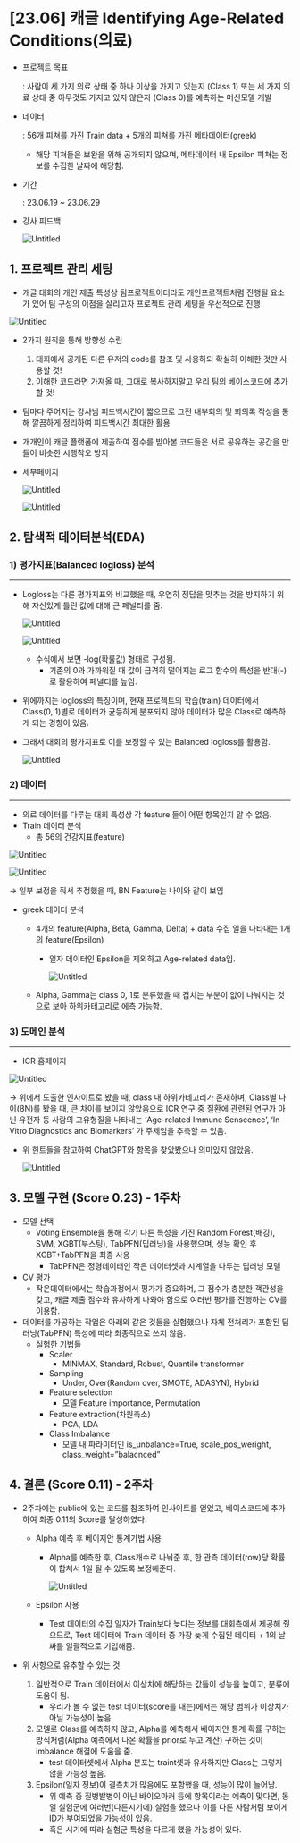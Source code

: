 # [23.06] 캐글 Identifying Age-Related Conditions(의료)

- 프로젝트 목표
    
    : 사람이 세 가지 의료 상태 중 하나 이상을 가지고 있는지 (Class 1) 또는 세 가지 의료 상태 중 아무것도 가지고 있지 않은지 (Class 0)를 예측하는 머신모델 개발
    

- 데이터
    
    : 56개 피쳐를 가진 Train data + 5개의 피쳐를 가진 메타데이터(greek)
    
    - 해당 피쳐들은 보완을 위해 공개되지 않으며, 메타데이터 내 Epsilon 피쳐는 정보를 수집한 날짜에 해당함.

- 기간
    
    : 23.06.19 ~ 23.06.29
    

- 강사 피드백
    
    ![Untitled](https://github.com/jun-suk/PJT_kaggle_icr/assets/73885257/2afbe9f3-06b7-4c01-8f13-72ab64d23ec7![image](https://github.com/jun-suk/PJT_kaggle_icr/assets/73885257/94970dc2-b175-42bd-9325-a0b520dd5349)
)
    

    

## 1.  프로젝트 관리 세팅

- 캐글 대회의 개인 제출 특성상 팀프로젝트이더라도 개인프로젝트처럼 진행될 요소가 있어 팀 구성의 이점을 살리고자 프로젝트 관리 세팅을 우선적으로 진행

![Untitled](https://github.com/jun-suk/PJT_kaggle_icr/assets/73885257/119065f3-f320-410e-936e-a2285580dc44![image](https://github.com/jun-suk/PJT_kaggle_icr/assets/73885257/3d198628-469b-44ab-9897-26ebfa23902e)
)

- 2가지 원칙을 통해 방향성 수립
    1. 대회에서 공개된 다른 유저의 code를 참조 및 사용하되 확실히 이해한 것만 사용할 것!
    2. 이해한 코드라면 가져올 때, 그대로 복사하지말고 우리 팀의 베이스코드에 추가할 것!
- 팀마다 주어지는 강사님 피드백시간이 짧으므로 그전 내부회의 및 회의록 작성을 통해 깔끔하게 정리하여 피드백시간 최대한 활용
- 개개인이 캐글 플랫폼에 제출하여 점수를 받아본 코드들은 서로 공유하는 공간을 만들어 비슷한 시행착오 방지
- 세부페이지
    
    ![Untitled](https://github.com/jun-suk/PJT_kaggle_icr/assets/73885257/10c323b8-c545-47f4-8b31-83a8a3e753c6![image](https://github.com/jun-suk/PJT_kaggle_icr/assets/73885257/60e72f05-2b31-4b4c-89b4-2211d0ebcc03)
)
    
    ![Untitled](https://github.com/jun-suk/PJT_kaggle_icr/assets/73885257/53ec2299-e716-4820-8a0a-b4ffac8eeea2![image](https://github.com/jun-suk/PJT_kaggle_icr/assets/73885257/7cc75e49-1450-4f35-a794-74c74be8bc3d)
)
    

## 2.  탐색적 데이터분석(EDA)

### 1) 평가지표(Balanced logloss) 분석

---

- Logloss는 다른 평가지표와 비교했을 때, 우연히 정답을 맞추는 것을 방지하기 위해 자신있게 틀린 값에 대해 큰 페널티를 줌.
    
    ![Untitled](https://github.com/jun-suk/PJT_kaggle_icr/assets/73885257/1ce74bdd-cc20-43e9-9de7-ecdb263dc81a![image](https://github.com/jun-suk/PJT_kaggle_icr/assets/73885257/4266726e-38fe-4b32-ba5c-a23fcb82a500)
)
    
    ![Untitled](https://github.com/jun-suk/PJT_kaggle_icr/assets/73885257/6dbad440-0e31-4693-9eb3-51cf5fb13f93![image](https://github.com/jun-suk/PJT_kaggle_icr/assets/73885257/03bc1469-a864-4a85-8a77-a151b4539c31)
)
    
    - 수식에서 보면 -log(확률값) 형태로 구성됨.
        - 기존의 0과 가까워질 때 값이 급격히 떨어지는 로그 함수의 특성을 반대(-)로 활용하여 페널티를 높임.
- 위에까지는 logloss의 특징이며, 현재 프로젝트의 학습(train) 데이터에서 Class(0, 1)별로 데이터가 균등하게 분포되지 않아 데이터가 많은 Class로 예측하게 되는 경향이 있음.
- 그래서 대회의 평가지표로 이를 보정할 수 있는 Balanced logloss를 활용함.
    
    ![Untitled](https://github.com/jun-suk/PJT_kaggle_icr/assets/73885257/b65e2249-fb0f-4ff1-b237-55a4df1ec0f8![image](https://github.com/jun-suk/PJT_kaggle_icr/assets/73885257/d3438b37-2d09-4e8a-aefc-bb2165c52c33)
)
    

### 2) 데이터

---

- 의료 데이터를 다루는 대회 특성상 각 feature 들이 어떤 항목인지 알 수 없음.
- Train 데이터 분석
    - 총 56의 건강지표(feature)

![Untitled](https://github.com/jun-suk/PJT_kaggle_icr/assets/73885257/23cfcb68-c509-4c10-abc3-b04b48e37b18![image](https://github.com/jun-suk/PJT_kaggle_icr/assets/73885257/096cbbc6-5c56-460a-9555-38ef45cb0aa2)
)

![Untitled](https://github.com/jun-suk/PJT_kaggle_icr/assets/73885257/31574c7a-![image](https://github.com/jun-suk/PJT_kaggle_icr/assets/73885257/4cc32220-41ba-4b24-9c1c-1e5300e9c512)
)

→ 일부 보정을 줘서 추정했을 때, BN Feature는 나이와 같이 보임

- greek 데이터 분석
    - 4개의 feature(Alpha, Beta, Gamma, Delta) + data 수집 일을 나타내는 1개의 feature(Epsilon)
        - 일자 데이터인 Epsilon을 제외하고 Age-related data임.
            
            ![Untitled](https://github.com/jun-suk/PJT_kaggle_icr/assets/73885257/e0d68160-4980-45d7-9d96-6983487da9ff![image](https://github.com/jun-suk/PJT_kaggle_icr/assets/73885257/a6632d82-ee0e-4046-b91b-fb17ca1299c1)
)
            
    - Alpha, Gamma는 class 0, 1로 분류했을 때 겹치는 부분이 없이 나눠지는 것으로 보아 하위카테고리로 에측 가능함.

### 3) 도메인 분석

---

- ICR 홈페이지

![Untitled](https://github.com/jun-suk/PJT_kaggle_icr/assets/73885257/015f274a-b816-4fd2-9edb-cea91902c9ba![image](https://github.com/jun-suk/PJT_kaggle_icr/assets/73885257/f37373b8-c059-4315-897a-79bdafe95a7c)
)

→ 위에서 도출한 인사이트로 봤을 때, class 내 하위카테고리가 존재하며, Class별 나이(BN)를 봤을 때, 큰 차이를 보이지 않았음으로 ICR 연구 중 질환에 관련된 연구가 아닌 유전자 등 사람의 고유형질을 나타내는 ‘Age-related Immune Senscence’, ‘In Vitro Diagnostics and Biomarkers’ 가 주제임을 추측할 수 있음. 

- 위 힌트들을 참고하여 ChatGPT와 항목을 찾았봤으나 의미있지 않았음.
    
    ![Untitled](https://github.com/jun-suk/PJT_kaggle_icr/assets/73885257/207964f1-14ed-4961-b871-2ba09d69a8bf![image](https://github.com/jun-suk/PJT_kaggle_icr/assets/73885257/3827cae2-9a7c-4e2d-8249-681ec2850f15)
)
    

## 3.  모델 구현 (Score 0.23) - 1주차

- 모델 선택
    - Voting Ensemble을 통해 각기 다른 특성을 가진 Random Forest(배깅), SVM, XGBT(부스팅), TabPFN(딥러닝)을 사용했으며, 성능 확인 후 XGBT+TabPFN을 최종 사용
        - TabPFN은 정형데이터인 작은 데이터셋과 시계열을 다루는 딥러닝 모델
- CV 평가
    - 작은데이터에서는 학습과정에서 평가가 중요하며, 그 점수가 충분한 객관성을 갖고, 캐글 제출 점수와 유사하게 나와야 함으로 여러번 평가를 진행하는 CV를 이용함.
- 데이터를 가공하는 작업은 아래와 같은 것들을 실험했으나 자체 전처리가 포함된 딥러닝(TabPFN) 특성에 따라 최종적으로 쓰지 않음.
    - 실험한 기법들
        - Scaler
            - MINMAX, Standard, Robust, Quantile transformer
        - Sampling
            - Under, Over(Random over, SMOTE, ADASYN), Hybrid
        - Feature selection
            - 모델 Feature importance, Permutation
        - Feature extraction(차원축소)
            - PCA, LDA
        - Class Imbalance
            - 모델 내 파라미터인 is_unbalance=True, scale_pos_weright, class_weight=”balacnced”

## 4. 결론 (Score 0.11) - 2주차

- 2주차에는 public에 있는 코드를 참조하여 인사이트를 얻었고, 베이스코드에 추가하여 최종 0.11의 Score를 달성하였다.
    - Alpha 예측 후 베이지안 통계기법 사용
        - Alpha를 예측한 후, Class개수로 나눠준 후, 한 관측 데이터(row)당 확률이 합쳐서 1일 될 수 있도록 보정해준다.
            
            ![Untitled](https://github.com/jun-suk/PJT_kaggle_icr/assets/73885257/ba8155cb-ff2a-4fe5-a78b-1f46173da64b![image](https://github.com/jun-suk/PJT_kaggle_icr/assets/73885257/2843feac-d8df-4a87-a87b-7e06a1cf3264)
)
      
                
    - Epsilon 사용
        - Test 데이터의 수집 일자가 Train보다 늦다는 정보를 대회측에서 제공해 줬으므로, Test 데이터에 Train 데이터 중 가장 늦게 수집된 데이터 + 1의 날짜를 일괄적으로 기입해줌.
        
         
        
- 위 사항으로 유추할 수 있는 것
    1. 일반적으로 Train 데이터에서 이상치에 해당하는 값들이 성능을 높이고, 분류에 도움이 됨.
        - 우리가 볼 수 없는 test 데이터(score를 내는)에서는 해당 범위가 이상치가 아닐 가능성이 높음
    2. 모델로 Class를 예측하지 않고, Alpha를 예측해서 베이지안 통계 확률 구하는 방식처럼(Alpha 예측에서 나온 확률을 prior로 두고 계산) 구하는 것이 imbalance 해결에 도움을 줌.
        - test 데이터셋에서 Alpha 분포는 traint셋과 유사하지만 Class는 그렇지 않을 가능성 높음.
    3. Epsilon(일자 정보)이 결측치가 많음에도 포함했을 때, 성능이 많이 늘어남.
        - 위 예측 중 질병발병이 아닌 바이오마커 등에 항목이라는 예측이 맞다면, 동일 실험군에 여러번(다른시기에) 실험을 했으나 이를 다른 사람처럼 보이게 ID가 부여되었을 가능성이 있음.
        - 혹은 시기에 따라 실험군 특성을 다르게 했을 가능성이 있다.
